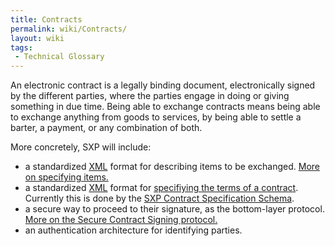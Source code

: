 ```yaml
---
title: Contracts
permalink: wiki/Contracts/
layout: wiki
tags:
 - Technical Glossary
---
```


An electronic contract is a legally binding document, electronically
signed by the different parties, where the parties engage in doing or
giving something in due time. Being able to exchange contracts means
being able to exchange anything from goods to services, by being able to
settle a barter, a payment, or any combination of both.

More concretely, SXP will include:

-   a standardized [XML](/SXP/wiki/XML "wikilink") format for describing items to
    be exchanged. [More on
    specifying items.](/SXP/wiki/ItemsSpecification "wikilink")
-   a standardized [XML](/SXP/wiki/XML "wikilink") format for [specifiying the
    terms of a contract](/SXP/wiki/ContractsSpecification "wikilink"). Currently
    this is done by the [SXP Contract Specification
    Schema](/SXP/wiki/SXPContract "wikilink").
-   a secure way to proceed to their signature, as the
    bottom-layer protocol. [More on the Secure Contract
    Signing protocol.](/SXP/wiki/SecureContractSigningProtocol "wikilink")
-   an authentication architecture for identifying parties.

